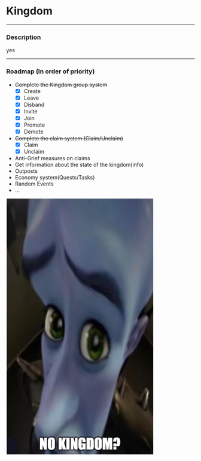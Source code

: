# Kingdom
 ***
### Description
yes
 ***
### Roadmap (In order of priority)

- ~~Complete the Kingdom group system~~
  - [x] Create
  - [x] Leave
  - [x] Disband
  - [x] Invite
  - [x] Join
  - [x] Promote
  - [x] Demote
- ~~Complete the claim system (Claim/Unclaim)~~
  - [x] Claim
  - [x] Unclaim
- Anti-Grief measures on claims
- Get information about the state of the kingdom(info)
- Outposts
- Economy system(Quests/Tasks)
- Random Events
- ...

![UwU](image.png)